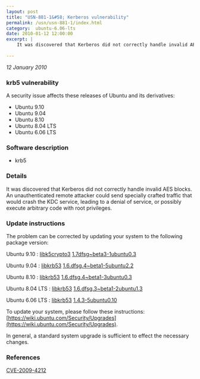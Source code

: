 ```yaml
---
layout: post
title: "USN-881-1&#58; Kerberos vulnerability"
permalink: /usn/usn-881-1/index.html
category:  ubuntu-6.06-lts
date: 2010-01-12 12:00:00
excerpt: |
    It was discovered that Kerberos did not correctly handle invalid AES blocks.  An unauthenticated remote attacker could send specially crafted traffic that would crash the KDC service, leading to a denial of service, or possibly execute arbitrary code with root privileges. 
    
--- 
```

 
 

*12 January 2010*

### krb5 vulnerability

A security issue affects these releases of Ubuntu and its derivatives:

* Ubuntu 9.10
* Ubuntu 9.04
* Ubuntu 8.10
* Ubuntu 8.04 LTS
* Ubuntu 6.06 LTS

### Software description

* krb5 

### Details

It was discovered that Kerberos did not correctly handle invalid AES blocks. An unauthenticated remote attacker could send specially crafted traffic that would crash the KDC service, leading to a denial of service, or possibly execute arbitrary code with root privileges. 

### Update instructions

The problem can be corrected by updating your system to the following package version:

Ubuntu 9.10
 : [libk5crypto3](https://launchpad.net/ubuntu/+source/krb5) <span> [1.7dfsg~beta3-1ubuntu0.3](https://launchpad.net/ubuntu/+source/krb5/1.7dfsg~beta3-1ubuntu0.3) </span> 

Ubuntu 9.04
 : [libkrb53](https://launchpad.net/ubuntu/+source/krb5) <span> [1.6.dfsg.4~beta1-5ubuntu2.2](https://launchpad.net/ubuntu/+source/krb5/1.6.dfsg.4~beta1-5ubuntu2.2) </span> 

Ubuntu 8.10
 : [libkrb53](https://launchpad.net/ubuntu/+source/krb5) <span> [1.6.dfsg.4~beta1-3ubuntu0.3](https://launchpad.net/ubuntu/+source/krb5/1.6.dfsg.4~beta1-3ubuntu0.3) </span> 

Ubuntu 8.04 LTS
 : [libkrb53](https://launchpad.net/ubuntu/+source/krb5) <span> [1.6.dfsg.3~beta1-2ubuntu1.3](https://launchpad.net/ubuntu/+source/krb5/1.6.dfsg.3~beta1-2ubuntu1.3) </span> 

Ubuntu 6.06 LTS
 : [libkrb53](https://launchpad.net/ubuntu/+source/krb5) <span> [1.4.3-5ubuntu0.10](https://launchpad.net/ubuntu/+source/krb5/1.4.3-5ubuntu0.10) </span> 

To update your system, please follow these instructions: [https://wiki.ubuntu.com/Security/Upgrades](https://wiki.ubuntu.com/Security/Upgrades).

In general, a standard system upgrade is sufficient to effect the necessary changes. 

### References

 
 [CVE-2009-4212](http://people.ubuntu.com/~ubuntu-security/cve/CVE-2009-4212)
 

